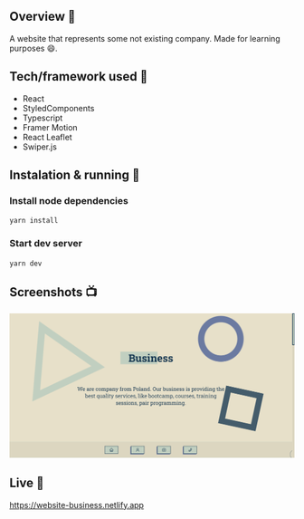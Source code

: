 
## Overview 🎉
A website that represents some not existing company. Made for learning purposes :smile:.

## Tech/framework used 🔧
- React
- StyledComponents
- Typescript
- Framer Motion
- React Leaflet
- Swiper.js

## Instalation & running 💾

### Install node dependencies
```
yarn install
```

### Start dev server
```
yarn dev
```

## Screenshots 📺
![Website preview](https://github.com/MaciejGarncarski/Buisness-Website/blob/main/website-preview.png?raw=true "Business website")

## Live 📍
https://website-business.netlify.app